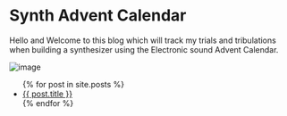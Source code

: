 # Synth Advent Calendar

Hello and Welcome to this blog which will track my trials and tribulations when building a synthesizer using the Electronic sound Advent Calendar.

![image](/_assets/2023-11-30/Elec_Snd_Advent_Calendar.png)

<ul>
  {% for post in site.posts %}
  <li><a href="{{ post.url }}" class="post-preview">{{ post.title }}</a></li>
  {% endfor %}
</ul>